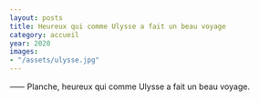 ```yaml
---
layout: posts
title: Heureux qui comme Ulysse a fait un beau voyage
category: accueil
year: 2020
images: 
- "/assets/ulysse.jpg"
---
```


⸺ Planche, heureux qui comme Ulysse a fait un beau voyage.